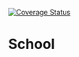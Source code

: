 [![Coverage Status](https://coveralls.io/repos/github/Japjappedulap/School/badge.svg?branch=master)](https://coveralls.io/github/Japjappedulap/School?branch=master)

# School
